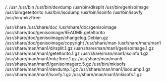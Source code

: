 





/.
/usr
/usr/bin
/usr/bin/devdump
/usr/bin/dirsplit
/usr/bin/genisoimage
/usr/bin/geteltorito
/usr/bin/isodump
/usr/bin/isoinfo
/usr/bin/isovfy
/usr/bin/mkzftree
    
/usr/share
/usr/share/doc
/usr/share/doc/genisoimage
/usr/share/doc/genisoimage/README.geteltorito
/usr/share/doc/genisoimage/changelog.Debian.gz
/usr/share/doc/genisoimage/copyright
/usr/share/man
/usr/share/man/man1
/usr/share/man/man1/dirsplit.1.gz
/usr/share/man/man1/genisoimage.1.gz
/usr/share/man/man1/geteltorito.1.gz
/usr/share/man/man1/isoinfo.1.gz
/usr/share/man/man1/mkzftree.1.gz
/usr/share/man/man5
/usr/share/man/man5/genisoimagerc.5.gz
/usr/bin/mkisofs
/usr/share/man/man1/devdump.1.gz
/usr/share/man/man1/isodump.1.gz
/usr/share/man/man1/isovfy.1.gz
/usr/share/man/man1/mkisofs.1.gz